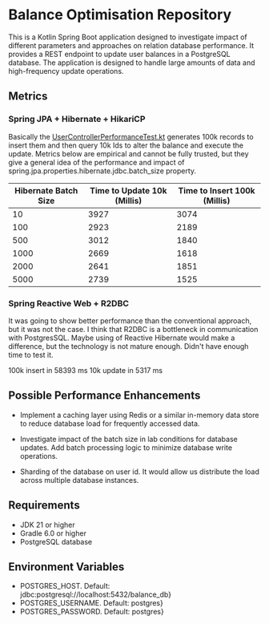 # Balance Optimisation Repository

This is a Kotlin Spring Boot application designed to investigate impact of different parameters and approaches on relation database performance. 
It provides a REST endpoint to update user balances in a PostgreSQL database. The application is designed to handle large amounts of data and high-frequency update operations.

## Metrics

### Spring JPA + Hibernate + HikariCP

Basically the [UserControllerPerformanceTest.kt](balance-bulk%2Fsrc%2Ftest%2Fkotlin%2Fcom%2Fswoqe%2Fbalance_bulk%2FUserControllerPerformanceTest.kt) generates 100k records to insert them 
and then query 10k Ids to alter the balance and execute the update. Metrics below are empirical and cannot be fully trusted, but they give a general idea of the performance and impact of
spring.jpa.properties.hibernate.jdbc.batch_size property.

| Hibernate Batch Size | Time to Update 10k (Millis) | Time to Insert 100k (Millis) |
|----------------------|-----------------------------|------------------------------|
| 10                   | 3927                        | 3074                         |
| 100                  | 2923                        | 2189                         |
| 500                  | 3012                        | 1840                         |
| 1000                 | 2669                        | 1618                         |
| 2000                 | 2641                        | 1851                         |
| 5000                 | 2739                        | 1525                         |

### Spring Reactive Web + R2DBC

It was going to show better performance than the conventional approach, but it was not the case. I think that R2DBC is a bottleneck in communication with PostgresSQL. Maybe using of Reactive Hibernate would 
make a difference, but the technology is not mature enough. Didn't have enough time to test it.

100k insert in 58393 ms
10k update in 5317 ms

## Possible Performance Enhancements

- Implement a caching layer using Redis or a similar in-memory data store to reduce database load for frequently accessed data.

- Investigate impact of the batch size in lab conditions for database updates. Add batch processing logic to minimize database write operations.

- Sharding of the database on user id. It would allow us distribute the load across multiple database instances.


## Requirements

- JDK 21 or higher
- Gradle 6.0 or higher
- PostgreSQL database

## Environment Variables
- POSTGRES_HOST. Default: jdbc:postgresql://localhost:5432/balance_db}
- POSTGRES_USERNAME. Default: postgres}
- POSTGRES_PASSWORD. Default: postgres}



